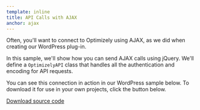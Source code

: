```yaml
---
template: inline
title: API Calls with AJAX
anchor: ajax
---
```


Often, you'll want to connect to Optimizely using AJAX, as we did when creating our WordPress plug-in.

In this sample, we'll show how you can send AJAX calls using jQuery. We'll define a `OptimizelyAPI` class that handles all the authentication and encoding for API requests.

You can see this connection in action in our WordPress sample below. To download it for use in your own projects, click the button below.

<a class="btn btn-primary" target="_blank" href="https://github.com/optimizely/optimizely-api-samples/blob/master/ajax_example/optimizely.js">Download source code</a>
